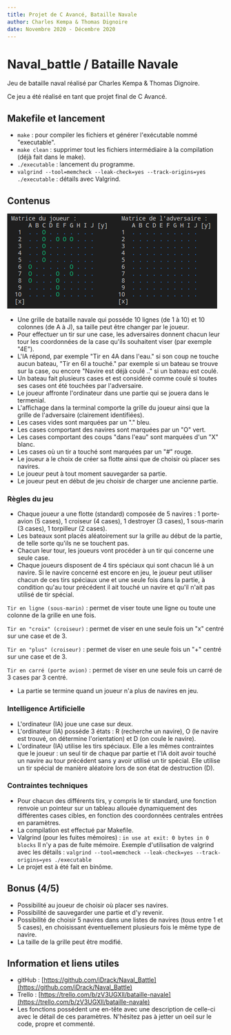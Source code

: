 ```yaml
---
title: Projet de C Avancé, Bataille Navale
author: Charles Kempa & Thomas Dignoire
date: Novembre 2020 - Décembre 2020
---
```

# Naval_battle / Bataille Navale

Jeu de bataille naval réalisé par Charles Kempa & Thomas Dignoire.

Ce jeu a été réalisé en tant que projet final de C Avancé.

## Makefile et lancement

* `` make `` : pour compiler les fichiers et générer l'exécutable nommé "executable".
* `` make clean `` : supprimer tout les fichiers intermédiaire à la compilation (déjà fait dans le make).
* `` ./executable `` : lancement du programme.
* `` valgrind --tool=memcheck --leak-check=yes --track-origins=yes ./executable `` : détails avec Valgrind.

## Contenus

![Exemple d'un plateau de jeu](capture.png "Plateau de jeu")

* Une grille de bataille navale qui posséde 10 lignes (de 1 à 10) et 10 colonnes (de A à J), sa taille peut être changer par le joueur.
* Pour effectuer un tir sur une case, les adversaires donnent chacun leur tour les coordonnées de la case qu'ils souhaitent viser (par exemple "4E").
* L'IA répond, par exemple "Tir en 4A dans l'eau." si son coup ne touche aucun bateau, "Tir en 6I a touché." par exemple si un bateau se trouve sur la case, ou encore "Navire est déjà coulé .." si un bateau est coulé.
* Un bateau fait plusieurs cases et est considéré comme coulé si toutes ses cases ont été touchées par l'adversaire.
* Le joueur affronte l'ordinateur dans une partie qui se jouera dans le termenial.
* L'affichage dans la terminal comporte la grille du joueur ainsi que la grille de l'adversaire (clairement identifiées).
* Les cases vides sont marquées par un "." bleu.
* Les cases comportant des navires sont marquées par un "O" vert.
* Les cases comportant des coups "dans l'eau" sont marquées d'un "X" blanc.
* Les cases où un tir a touché sont marquées par un "#" rouge.
* Le joueur a le choix de créer sa flotte ainsi que de choisir où placer ses navires.
* Le joueur peut à tout moment sauvegarder sa partie.
* Le joueur peut en début de jeu choisir de charger une ancienne partie.

### Règles du jeu

* Chaque joueur a une flotte (standard) composée de 5 navires : 1 porte-avion (5 cases), 1 croiseur (4 cases), 1 destroyer (3 cases), 1 sous-marin (3 cases), 1 torpilleur (2 cases).
* Les bateaux sont placés aléatoirement sur la grille au début de la partie, de telle sorte qu'ils ne se touchent pas.
* Chacun leur tour, les joueurs vont procéder à un tir qui concerne une seule case.
* Chaque joueurs disposent de 4 tirs spéciaux qui sont chacun lié à un navire. 
Si le navire concerné est encore en jeu, le joueur peut utiliser chacun de ces tirs spéciaux une et une seule fois dans la partie, à condition qu'au tour précédent il ait touché un navire et qu'il n'ait pas utilisé de tir spécial.


`` Tir en ligne (sous-marin) `` : permet de viser toute une ligne ou toute une colonne de la grille en une fois.


`` Tir en "croix" (croiseur) `` : permet de viser en une seule fois un "x" centré sur une case et de 3.


`` Tir en "plus" (croiseur) `` : permet de viser en une seule fois un "+" centré sur une case et de 3.


`` Tir en carré (porte avion) `` : permet de viser en une seule fois un carré de 3 cases par 3 centré.

* La partie se termine quand un joueur n'a plus de navires en jeu.

### Intelligence Artificielle

* L'ordinateur (IA) joue une case sur deux.
* L'ordinateur (IA) posséde 3 états : R (recherche un navire), O (le navire est trouvé, on détermine l'orientation) et D (on coule le navire).
* L'ordinateur (IA) utilise les tirs spéciaux. Elle a les mêmes contraintes que le joueur : un seul tir de chaque par partie et l'IA doit avoir touché un navire au tour précédent sans y avoir utilisé un tir spécial. Elle utilise un tir spécial de manière aléatoire lors de son état de destruction (D).

### Contraintes techniques

* Pour chacun des différents tirs, y compris le tir standard, une fonction renvoie un pointeur sur un tableau allouée dynamiquement des différentes cases cibles, en fonction des coordonnées centrales entrées en paramètres.
* La compilation est effectué par Makefile.
* Valgrind (pour les fuites mémoires) : ``in use at exit: 0 bytes in 0 blocks`` Il n'y a pas de fuite mémoire.
Exemple d'utilisation de valgrind avec les détails : `` valgrind --tool=memcheck --leak-check=yes --track-origins=yes ./executable ``
* Le projet est à été fait en binôme.

## Bonus (4/5)

* Possibilité au joueur de choisir où placer ses navires.
* Possibilité de sauvegarder une partie et d'y revenir.
* Possibilité de choisir 5 navires dans une listes de navires (tous entre 1 et 5 cases), en choisissant éventuellement plusieurs fois le même type de navire.
* La taille de la grille peut être modifié.

## Information et liens utiles

* gitHub : [https://github.com/iDrack/Naval_Battle](https://github.com/iDrack/Naval_Battle)
* Trello : [https://trello.com/b/zV3UGXll/bataille-navale](https://trello.com/b/zV3UGXll/bataille-navale)
* Les fonctions possédent une en-tête avec une description de celle-ci avec le détail de ces paramètres. 
N'hésitez pas à jetter un oeil sur le code, propre et commenté.
